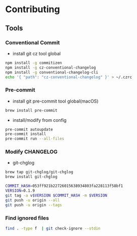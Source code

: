 # Contributing

## Tools

### Conventional Commit

- install git cz tool global

```sh
npm install -g commitizen
npm install -g cz-conventional-changelog
npm install -g conventional-changelog-cli
echo '{ "path": "cz-conventional-changelog" }' > ~/.czrc
```

### Pre-commit

- install git pre-commit tool global(macOS)

```sh
brew install pre-commit
```

- install/modify from config

```sh
pre-commit autoupdate
pre-commit install
pre-commit run --all-files
```

### Modify CHANGELOG

- git-chglog

```sh
brew tap git-chglog/git-chglog
brew install git-chglog
```

```sh
COMMIT_HASH=053ff921b22726015638934803fa228113f58bf1
VERSION=0.1.9
git tag -a v$VERSION $COMMIT_HASH -m $VERSION
git push -u origin --all
git push -u origin --tags
```

### Find ignored files

```sh
find . -type f  | git check-ignore --stdin
```
